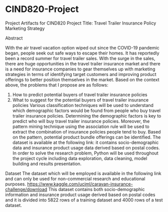 # CIND820-Project
Project Artifacts for CIND820
Project Title: Travel Trailer Insurance Policy Marketing Strategy

Abstract

With the air travel vacation option wiped out since the COVID-19 pandemic began, people seek out safe ways to escape their homes. It has reportedly been a record summer for travel trailer sales. With the surge in the sales, there are huge opportunities in the travel trailer insurance market and there is a need for insurance companies to gear themselves up with marketing strategies in terms of identifying target customers and improving product offerings to better position themselves in the market. Based on the context above, the problems that I propose are as follows:
  1.	How to predict potential buyers of travel trailer insurance policies
  2.	What to suggest for the potential buyers of travel trailer insurance policies
Various classification techniques will be used to understand which demographic factors would be found from people who buy travel trailer insurance policies. Determining the demographic factors is key to predict who will buy travel trailer insurance policies. Moreover, the pattern mining technique using the association rule will be used to extract the combination of insurance policies people tend to buy. Based on the pattern, potential product bundle offerings can be identified. The dataset is available at the following link: it contains socio-demographic data and insurance product usage data derived based on postal codes. In order to solve the research problem, Python will be used throughout the project cycle including data exploration, data cleaning, model building and results presentation.

Dataset
The dataset which will be employed is available in the following link and can only be used for non-commercial research and educational purposes. 
https://www.kaggle.com/uciml/caravan-insurance-challenge/download
This dataset contains both socio-demographic information and insurance product usage derived based on postal codes and it is divided into 5822 rows of a training dataset and 4000 rows of a test dataset. 

